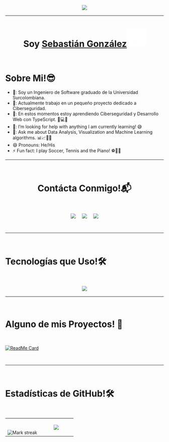 <p align="center">
  <img src="https://miro.medium.com/max/2048/1*OohqW5DGh9CQS4hLY5FXzA.png" height="230"/>
</p>
<hr>
<h1 align="center">Soy <a href="https://github.com/Aryagm">Sebastián González<a><img src="https://github.com/Kathryn-Jie/Kathryn-Jie/blob/main/wave.gif" width="60px"/></h1>
<Br>
<h1>Sobre Mi!😎</h1>

- 🏫: Soy un Ingeniero de Software graduado de la Universidad Surcolombiana.
- 🔭: Actualmente trabajo en un pequeño proyecto dedicado a Ciberseguridad.
- 🌱: En estos momentos estoy aprendiendo Ciberseguridad y Desarrollo Web con TypeScript. 🧠💻🤖
- 🤔: I’m looking for help with anything I am currently learning! 😅
- 💬: Ask me about Data Analysis, Visualization and Machine Learning algorithms. 📊📈🤖🧠
- 😄  Pronouns: He/His
- ⚡  Fun fact: I play Soccer, Tennis and the Piano! ⚽🎾🎹
  
<hr>
<Br>
<h1 align="center">Contácta Conmigo!📬</h1>
<Br>
<p align="center">
<a href="https://www.linkedin.com/in/sebastian25gb" target="blank"><img align="center" src="https://img.shields.io/badge/Sebastián González-0077B5?style=for-the-badge&logo=linkedin&logoColor=white" /></a> &nbsp;&nbsp;&nbsp;  <a href="mailto:sgnzbasto@gmail.com" target="blank"><img align="center" src="https://img.shields.io/badge/sgnzbasto@gmail.com-D14836?style=for-the-badge&logo=gmail&logoColor=white" /></a>    &nbsp;&nbsp;&nbsp;       <a href="https://www.github.com/Sebastian25gb" target="blank"><img align="center" src="https://img.shields.io/badge/Sebastián González-100000?style=for-the-badge&logo=github&logoColor=white" /></a>
</p>
  
<Br>
<hr>
<Br>
    <h1>Tecnologías que Uso!🛠️</h1>
<Br>
<p align="center">
  <a href="https://skillicons.dev">
    <img src="https://skillicons.dev/icons?i=py,html,css,js,vscode,docker,postgres,notion" />
  </a>
</p>
<hr>
<Br>
<h1>Alguno de mis Proyectos! 🎨</h1>
<Br>
  
[![ReadMe Card](https://github-readme-stats.vercel.app/api/pin/?username=Sebastian25gb&repo=nubla-siem)](https://github.com/Sebastian25gb/nubla-siem)

<Br>
<hr>
<Br>
    <h1>Estadísticas de GitHub!🛠️</h1>
<Br>

<!--[![](https://github-readme-stats.vercel.app/api?username=Sebastian25gb&show icons=true&theme=tokyonight&hide border=true&locale=en)](https://github.com/Sebastian25gb)
[![](https://github-readme-streak-stats.herokuapp.com/?user=Sebastian25gb&theme=material-palenight)](https://github.com/Sebastian25gb)-->
<!--- stats & Trophy (start) -->
<p align="center">
  <!--- stats (start) -->
<table align="center">
<tr border="none">
<td width="50%" align="center">
  <br></br>
  <img  title="🔥 Get streak stats for your profile at git.io/streak-stats" alt="Mark streak" src="https://github-readme-streak-stats.herokuapp.com/?user=Sebastian25gb&theme=dark&hide_border=false" /> 
</td>

<td width="50%" align="center">

  <img  align="center"  src="https://github-readme-stats.anuraghazra1.vercel.app/api/top-langs/?username=Sebastian25gb&theme=dark&hide_border=false&no-bg=true&no-frame=true&langs_count=10"/>
  
  </td>
</tr>
</table>
<!--- stats (end) -->
</p>        
<!--- stats (end) -->
